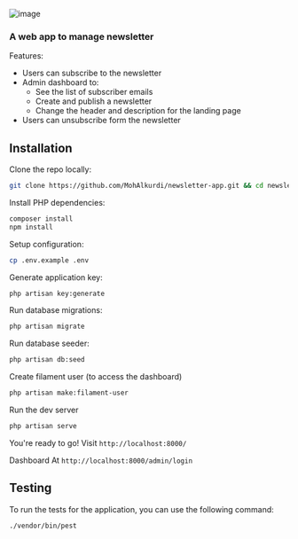 ![image](https://github.com/MohAlkurdi/newsletter-app/assets/64875290/97f58490-5873-48e2-b959-482147e2d036)

### A web app to manage newsletter

Features:

-   Users can subscribe to the newsletter
-   Admin dashboard to:
    -   See the list of subscriber emails
    -   Create and publish a newsletter
    -   Change the header and description for the landing page
-   Users can unsubscribe form the newsletter

## Installation

Clone the repo locally:

```sh
git clone https://github.com/MohAlkurdi/newsletter-app.git && cd newsletter-app
```

Install PHP dependencies:

```sh
composer install
npm install
```

Setup configuration:

```sh
cp .env.example .env
```

Generate application key:

```sh
php artisan key:generate
```

Run database migrations:

```sh
php artisan migrate
```

Run database seeder:

```sh
php artisan db:seed
```

Create filament user (to access the dashboard)

```bash
php artisan make:filament-user
```

Run the dev server

```sh
php artisan serve
```

You're ready to go! Visit
`http://localhost:8000/`

Dashboard At
`http://localhost:8000/admin/login`

## Testing

To run the tests for the application, you can use the following command:

```sh
./vendor/bin/pest
```
